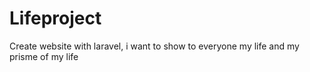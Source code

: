 # Lifeproject
Create website with laravel, i want to show to everyone my life and my prisme of my life
